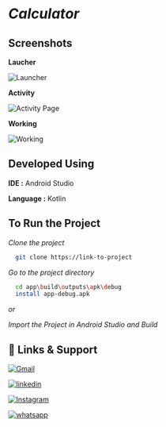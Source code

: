 
# *Calculator*




## Screenshots

**Laucher**

![Launcher](Calculator/screenshots/Launcher.png)

**Activity**

![Activity Page](Calculator/screenshots/Activity_Page.png)

**Working**

![Working](Calculator/screenshots/Working.png)
## Developed Using

**IDE :** Android Studio

**Language :** Kotlin 



## To Run the Project

*Clone the project*

```bash
  git clone https://link-to-project
```

*Go to the project directory*

```bash
  cd app\build\outputs\apk\debug
  install app-debug.apk
```

*or*

*Import the Project in Android Studio and Build*


## 🔗 Links & Support
[![Gmail](	https://img.shields.io/badge/Gmail-D14836?style=for-the-badge&logo=gmail&logoColor=white)](santhoshswamyv@gmail.com/)

[![linkedin](https://img.shields.io/badge/linkedin-0A66C2?style=for-the-badge&logo=linkedin&logoColor=white)](https://www.linkedin.com/in/santhosh-swamy-v-22ab6b234)

[![Instagram](https://img.shields.io/badge/Instagram-E4405F?style=for-the-badge&logo=instagram&logoColor=white)](sd._.sandy)

[![whatsapp](https://img.shields.io/badge/WhatsApp-25D366?style=for-the-badge&logo=whatsapp&logoColor=white)](+918754120190)

